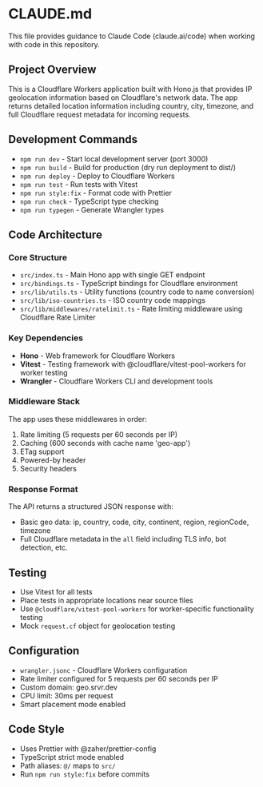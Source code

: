 # CLAUDE.md

This file provides guidance to Claude Code (claude.ai/code) when working with code in this repository.

## Project Overview

This is a Cloudflare Workers application built with Hono.js that provides IP geolocation information based on Cloudflare's network data. The app returns detailed location information including country, city, timezone, and full Cloudflare request metadata for incoming requests.

## Development Commands

- `npm run dev` - Start local development server (port 3000)
- `npm run build` - Build for production (dry run deployment to dist/)
- `npm run deploy` - Deploy to Cloudflare Workers
- `npm run test` - Run tests with Vitest
- `npm run style:fix` - Format code with Prettier
- `npm run check` - TypeScript type checking
- `npm run typegen` - Generate Wrangler types

## Code Architecture

### Core Structure
- `src/index.ts` - Main Hono app with single GET endpoint
- `src/bindings.ts` - TypeScript bindings for Cloudflare environment
- `src/lib/utils.ts` - Utility functions (country code to name conversion)
- `src/lib/iso-countries.ts` - ISO country code mappings
- `src/lib/middlewares/ratelimit.ts` - Rate limiting middleware using Cloudflare Rate Limiter

### Key Dependencies
- **Hono** - Web framework for Cloudflare Workers
- **Vitest** - Testing framework with @cloudflare/vitest-pool-workers for worker testing
- **Wrangler** - Cloudflare Workers CLI and development tools

### Middleware Stack
The app uses these middlewares in order:
1. Rate limiting (5 requests per 60 seconds per IP)
2. Caching (600 seconds with cache name 'geo-app')
3. ETag support
4. Powered-by header
5. Security headers

### Response Format
The API returns a structured JSON response with:
- Basic geo data: ip, country, code, city, continent, region, regionCode, timezone
- Full Cloudflare metadata in the `all` field including TLS info, bot detection, etc.

## Testing

- Use Vitest for all tests
- Place tests in appropriate locations near source files
- Use `@cloudflare/vitest-pool-workers` for worker-specific functionality testing
- Mock `request.cf` object for geolocation testing

## Configuration

- `wrangler.jsonc` - Cloudflare Workers configuration
- Rate limiter configured for 5 requests per 60 seconds per IP
- Custom domain: geo.srvr.dev
- CPU limit: 30ms per request
- Smart placement mode enabled

## Code Style

- Uses Prettier with @zaher/prettier-config
- TypeScript strict mode enabled
- Path aliases: `@/` maps to `src/`
- Run `npm run style:fix` before commits